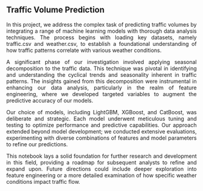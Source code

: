 ## Traffic Volume Prediction

<p align='justify'>
In this project, we address the complex task of predicting traffic volumes by integrating a range of machine learning models with thorough data analysis techniques. The process begins with loading key datasets, namely traffic.csv and weather.csv, to establish a foundational understanding of how traffic patterns correlate with various weather conditions.
</p>

<p align='justify'>
A significant phase of our investigation involved applying seasonal decomposition to the traffic data. This technique was pivotal in identifying and understanding the cyclical trends and seasonality inherent in traffic patterns. The insights gained from this decomposition were instrumental in enhancing our data analysis, particularly in the realm of feature engineering, where we developed targeted variables to augment the predictive accuracy of our models.
</p>

<p align='justify'>
Our choice of models, including LightGBM, XGBoost, and CatBoost, was deliberate and strategic. Each model underwent meticulous tuning and testing to optimize performance and predictive capabilities. Our approach extended beyond model development; we conducted extensive evaluations, experimenting with diverse combinations of features and model parameters to refine our predictions.
</p>

<p align='justify'>
This notebook lays a solid foundation for further research and development in this field, providing a roadmap for subsequent analysts to refine and expand upon. Future directions could include deeper exploration into feature engineering or a more detailed examination of how specific weather conditions impact traffic flow.
</p>


